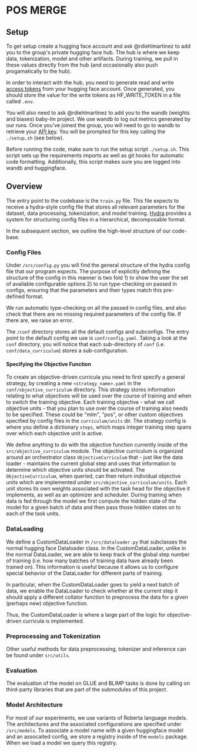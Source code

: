 # POS MERGE

## Setup 

To get setup create a hugging face account and ask @rdiehlmartinez to add you to the group's private hugging face hub. The hub is where we keep data, tokenization, model and other artifacts. During training, we pull in these values directly from the hub (and occasionally also push progamatically to the hub). 

In order to interact with the hub, you need to generate read and write [access tokens](https://huggingface.co/docs/hub/security-tokens) from your hugging face account. Once generated, you should store the value for the write tokens as HF_WRITE_TOKEN in a file called `.env`.

You will also need to ask @rdiehlmartinez to add you to the wandb (weights and biases) baby-lm project. We use wandb to log out metrics generated by our runs. Once you've joined the group, you will need to go to wandb to retrieve your [API key](https://wandb.ai/authorize). You will be prompted for this key calling the `./setup.sh` (see below).

Before running the code, make sure to run the setup script `./setup.sh`. This script sets up the requirements imports as well as git hooks for automatic code formatting. Additionally, this script makes sure you are logged into wandb and huggingface.

## Overview 

The entry point to the codebase is the `train.py` file. This file expects to receive a hydra-style config file that stores all relevant parameters for the dataset, data processing, tokenization, and model training. [Hydra](https://hydra.cc/docs/tutorials/structured_config/intro/) provides a system for structuring config files in a hierarchical, decomposable format.

In the subsequent section, we outline the high-level structure of our code-base. 

### Config Files
Under `/src/config.py` you will find the general structure of the hydra config file that our program expects. The purpose of explicitly defining the structure of the config in this manner is two fold 1) to show the user the set of available configurable options 2) to run type-checking on passed in configs, ensuring that the parameters and their types match this pre-defined format. 

We run automatic type-checking on all the passed in config files, and also check that there are no missing required parameters of the config file. If there are, we raise an error.

The `/conf` directory stores all the default configs and subconfigs. The entry point to the default config we use is `conf/config.yaml`. Taking a look at the `conf` directory, you will notice that each sub-directory of `conf` (i.e. `conf/data_curriculum`) stores a sub-configuration. 

#### Specifying the Objective Function 
To create an objective-driven curricula you need to first specify a general strategy, by creating a new `<strategy_name>.yaml` in the `conf/objective_curriculum` directory. This strategy stores information relating to what objectives will be used over the course of training and when to switch the training objective. Each training objective - what we call objective units - that you plan to use over the course of training also needs to be specified. These could be "mlm", "pos", or other custom objectives specified by config files in the `curriculum/units` dir. The strategy config is where you define a dictionary `steps`, which maps integer training step spans over which each objective unit is active. 

We define anything to do with the objective function currently inside of the `src/objective_curriculum` module. The objective curriculum is organized around an orchestrator class `ObjectiveCurriculum` that - just like the data loader - maintains the current global step and uses that information to determine which objective units should be activated. The `ObjectiveCurriculum`, when queried, can then return individual objective units which are implemented under `src/objective_curriculum/units`. Each unit stores its own weights associated with the task head for the objective it implements, as well as an optimizer and scheduler. During training when data is fed through the model we first compute the hidden state of the model for a given batch of data and then pass those hidden states on to each of the task units. 
### DataLoading 

We define a CustomDataLoader in `/src/dataloader.py` that subclasses the normal hugging face Dataloader class. In the CustomDataLoader, unlike in the normal DataLoader, we are able to keep track of the global step number of training (i.e. how many batches of training data have already been trained on). This information is useful because it allows us to configure special behavior of the DataLoader for different parts of training. 

In particular, when the CustomDataLoader goes to yield a next batch of data, we enable the DataLoader to check whether at the current step it should apply a different collator function to preprocess the data for a given (perhaps new) objective function. 

Thus, the CustomDataLoader is where a large part of the logic for objective-driven curricula is implemented.  

### Preprocessing and Tokenization

Other useful methods for data preprocessing, tokenizer and inference can be found under `src/utils`.

### Evaluation

The evaluation of the model on GLUE and BLIMP tasks is done by calling on third-party libraries that are part of the submodules of this project.

### Model Architecture 

For most of our experiments, we use variants of Roberta language models. The architectures and the associated configurations are specified under `/src/models`. To associate a model name with a given huggingface model and an assocaited config, we store a registry inside of the `models` package. When we load a model we query this registry. 
